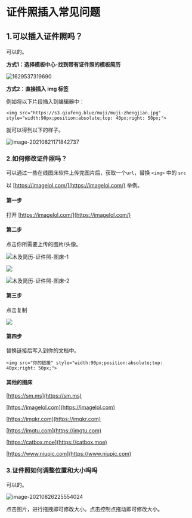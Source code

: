 # 证件照插入常见问题

## 1.可以插入证件照吗？

可以的。

**方式1：选择模板中心-找到带有证件照的模板简历**

![1629537319690](https://s3.qiufeng.blue/blog/1629537319690.jpg)

**方式2：直接插入 img 标签**

例如将以下片段插入到编辑器中：

```markup
<img src="https://s3.qiufeng.blue/muji/muji-zhengjian.jpg" style="width:90px;position:absolute;top: 40px;right: 50px;">
```

就可以得到以下的样子。

![image-20210821171842737](https://s3.qiufeng.blue/blog/image-20210821171842737.png)

### 2.如何修改证件照吗？

可以通过一些在线图床软件上传完图片后，获取一个`url`，替换 `<img>` 中的 `src`

以 [https://imagelol.com/](https://imagelol.com/) 举例。

#### 第一步

打开 [https://imagelol.com/](https://imagelol.com/)

#### 第二步

点击你所需要上传的图片/头像。

![&#x6728;&#x53CA;&#x7B80;&#x5386;-&#x8BC1;&#x4EF6;&#x7167;-&#x56FE;&#x5E8A;-1](https://s3.qiufeng.blue/blog/image-20210826231513131.png)

![](https://s3.qiufeng.blue/blog/image-20210826231554830.png)

![&#x6728;&#x53CA;&#x7B80;&#x5386;-&#x8BC1;&#x4EF6;&#x7167;-&#x56FE;&#x5E8A;-2](https://s3.qiufeng.blue/blog/image-20210826231628542.png)

#### 第三步

点击复制

![](https://s3.qiufeng.blue/blog/image-20210826231700797.png)

#### 第四步

替换链接后写入到你的文档中。

`<img src="你的链接" style="width:90px;position:absolute;top: 40px;right: 50px;">`

#### 其他的图床

[https://sm.ms](https://sm.ms)

[https://imagelol.com](https://imagelol.com)

[https://imgkr.com](https://imgkr.com)

[https://imgtu.com](https://imgtu.com)

[https://catbox.moe](https://catbox.moe)

[https://www.niupic.com](https://www.niupic.com)

### 3.证件照如何调整位置和大小吗吗

可以的。

![image-20210826225554024](https://s3.qiufeng.blue/blog/image-20210826225554024.png)

点击图片，进行拖拽即可修改大小。点击控制点拖动即可修改大小。

